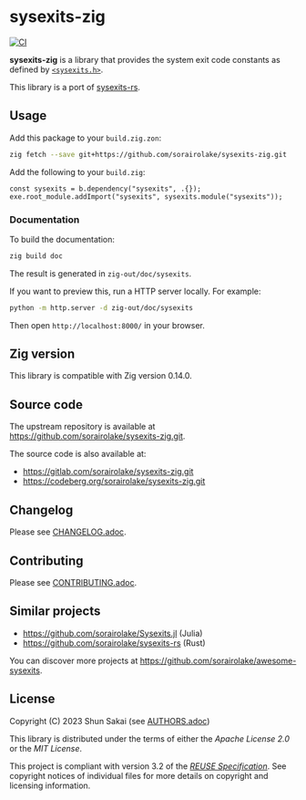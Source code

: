 <!--
SPDX-FileCopyrightText: 2023 Shun Sakai

SPDX-License-Identifier: Apache-2.0 OR MIT
-->

# sysexits-zig

[![CI][ci-badge]][ci-url]

**sysexits-zig** is a library that provides the system exit code constants as
defined by [`<sysexits.h>`].

This library is a port of [sysexits-rs].

## Usage

Add this package to your `build.zig.zon`:

```sh
zig fetch --save git+https://github.com/sorairolake/sysexits-zig.git
```

Add the following to your `build.zig`:

```zig
const sysexits = b.dependency("sysexits", .{});
exe.root_module.addImport("sysexits", sysexits.module("sysexits"));
```

### Documentation

To build the documentation:

```sh
zig build doc
```

The result is generated in `zig-out/doc/sysexits`.

If you want to preview this, run a HTTP server locally. For example:

```sh
python -m http.server -d zig-out/doc/sysexits
```

Then open `http://localhost:8000/` in your browser.

## Zig version

This library is compatible with Zig version 0.14.0.

## Source code

The upstream repository is available at
<https://github.com/sorairolake/sysexits-zig.git>.

The source code is also available at:

- <https://gitlab.com/sorairolake/sysexits-zig.git>
- <https://codeberg.org/sorairolake/sysexits-zig.git>

## Changelog

Please see [CHANGELOG.adoc].

## Contributing

Please see [CONTRIBUTING.adoc].

## Similar projects

- <https://github.com/sorairolake/Sysexits.jl> (Julia)
- <https://github.com/sorairolake/sysexits-rs> (Rust)

You can discover more projects at
<https://github.com/sorairolake/awesome-sysexits>.

## License

Copyright (C) 2023 Shun Sakai (see [AUTHORS.adoc])

This library is distributed under the terms of either the _Apache License 2.0_
or the _MIT License_.

This project is compliant with version 3.2 of the [_REUSE Specification_]. See
copyright notices of individual files for more details on copyright and
licensing information.

[ci-badge]: https://img.shields.io/github/actions/workflow/status/sorairolake/sysexits-zig/CI.yaml?branch=develop&style=for-the-badge&logo=github&label=CI
[ci-url]: https://github.com/sorairolake/sysexits-zig/actions?query=branch%3Adevelop+workflow%3ACI++
[`<sysexits.h>`]: https://man.openbsd.org/sysexits
[sysexits-rs]: https://crates.io/crates/sysexits
[CHANGELOG.adoc]: CHANGELOG.adoc
[CONTRIBUTING.adoc]: CONTRIBUTING.adoc
[AUTHORS.adoc]: AUTHORS.adoc
[_REUSE Specification_]: https://reuse.software/spec/
